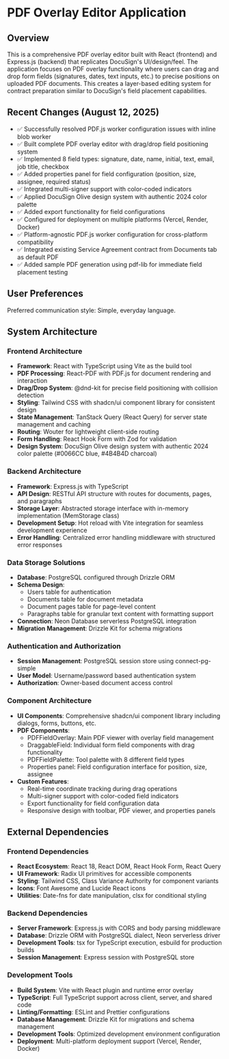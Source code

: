 # PDF Overlay Editor Application

## Overview

This is a comprehensive PDF overlay editor built with React (frontend) and Express.js (backend) that replicates DocuSign's UI/design/feel. The application focuses on PDF overlay functionality where users can drag and drop form fields (signatures, dates, text inputs, etc.) to precise positions on uploaded PDF documents. This creates a layer-based editing system for contract preparation similar to DocuSign's field placement capabilities.

## Recent Changes (August 12, 2025)

- ✅ Successfully resolved PDF.js worker configuration issues with inline blob worker
- ✅ Built complete PDF overlay editor with drag/drop field positioning system  
- ✅ Implemented 8 field types: signature, date, name, initial, text, email, job title, checkbox
- ✅ Added properties panel for field configuration (position, size, assignee, required status)
- ✅ Integrated multi-signer support with color-coded indicators
- ✅ Applied DocuSign Olive design system with authentic 2024 color palette
- ✅ Added export functionality for field configurations
- ✅ Configured for deployment on multiple platforms (Vercel, Render, Docker)
- ✅ Platform-agnostic PDF.js worker configuration for cross-platform compatibility
- ✅ Integrated existing Service Agreement contract from Documents tab as default PDF
- ✅ Added sample PDF generation using pdf-lib for immediate field placement testing

## User Preferences

Preferred communication style: Simple, everyday language.

## System Architecture

### Frontend Architecture
- **Framework**: React with TypeScript using Vite as the build tool
- **PDF Processing**: React-PDF with PDF.js for document rendering and interaction
- **Drag/Drop System**: @dnd-kit for precise field positioning with collision detection
- **Styling**: Tailwind CSS with shadcn/ui component library for consistent design
- **State Management**: TanStack Query (React Query) for server state management and caching
- **Routing**: Wouter for lightweight client-side routing
- **Form Handling**: React Hook Form with Zod for validation
- **Design System**: DocuSign Olive design system with authentic 2024 color palette (#0066CC blue, #4B4B4D charcoal)

### Backend Architecture
- **Framework**: Express.js with TypeScript
- **API Design**: RESTful API structure with routes for documents, pages, and paragraphs
- **Storage Layer**: Abstracted storage interface with in-memory implementation (MemStorage class)
- **Development Setup**: Hot reload with Vite integration for seamless development experience
- **Error Handling**: Centralized error handling middleware with structured error responses

### Data Storage Solutions
- **Database**: PostgreSQL configured through Drizzle ORM
- **Schema Design**: 
  - Users table for authentication
  - Documents table for document metadata
  - Document pages table for page-level content
  - Paragraphs table for granular text content with formatting support
- **Connection**: Neon Database serverless PostgreSQL integration
- **Migration Management**: Drizzle Kit for schema migrations

### Authentication and Authorization
- **Session Management**: PostgreSQL session store using connect-pg-simple
- **User Model**: Username/password based authentication system
- **Authorization**: Owner-based document access control

### Component Architecture
- **UI Components**: Comprehensive shadcn/ui component library including dialogs, forms, buttons, etc.
- **PDF Components**: 
  - PDFFieldOverlay: Main PDF viewer with overlay field management
  - DraggableField: Individual form field components with drag functionality
  - PDFFieldPalette: Tool palette with 8 different field types
  - Properties panel: Field configuration interface for position, size, assignee
- **Custom Features**:
  - Real-time coordinate tracking during drag operations
  - Multi-signer support with color-coded field indicators
  - Export functionality for field configuration data
  - Responsive design with toolbar, PDF viewer, and properties panels

## External Dependencies

### Frontend Dependencies
- **React Ecosystem**: React 18, React DOM, React Hook Form, React Query
- **UI Framework**: Radix UI primitives for accessible components
- **Styling**: Tailwind CSS, Class Variance Authority for component variants
- **Icons**: Font Awesome and Lucide React icons
- **Utilities**: Date-fns for date manipulation, clsx for conditional styling

### Backend Dependencies
- **Server Framework**: Express.js with CORS and body parsing middleware
- **Database**: Drizzle ORM with PostgreSQL dialect, Neon serverless driver
- **Development Tools**: tsx for TypeScript execution, esbuild for production builds
- **Session Management**: Express session with PostgreSQL store

### Development Tools
- **Build System**: Vite with React plugin and runtime error overlay
- **TypeScript**: Full TypeScript support across client, server, and shared code
- **Linting/Formatting**: ESLint and Prettier configurations
- **Database Management**: Drizzle Kit for migrations and schema management
- **Development Tools**: Optimized development environment configuration
- **Deployment**: Multi-platform deployment support (Vercel, Render, Docker)